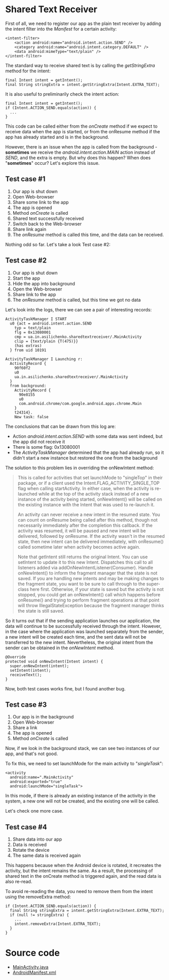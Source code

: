 # Shared Text Receiver

First of all, we need to register our app as the plain text receiver by adding the intent filter into the _Manifest_ for a certain activity:
```
<intent-filter>
    <action android:name="android.intent.action.SEND" />
    <category android:name="android.intent.category.DEFAULT" />
    <data android:mimeType="text/plain" />
</intent-filter>
```
The standard way to receive shared text is by calling the _getStringExtra_ method for the intent:
```
final Intent intent = getIntent();
final String stringExtra = intent.getStringExtra(Intent.EXTRA_TEXT);
```
It is also useful to preliminarily check the intent action:
```
final Intent intent = getIntent();
if (Intent.ACTION_SEND.equals(action)) {
  ...
}
```
This code can be called either from the _onCreate_ method if we expect to receive data when the app is started, or from the onResume method if the app has already started and is in the background.

However, there is an issue when the app is called from the background - **sometimes** we receive the _android.intent.action.MAIN_ action instead of _SEND_, and the extra is empty. But why does this happen? When does "**sometimes**" occur? Let's explore this issue.

## Test case #1

1. Our app is shut down
1. Open Web-browser
1. Share some link to the app
1. The app is opened
1. Method _onCreate_ is called
1. Shared text successfully received
1. Switch back to the Web-browser
1. Share link again
1. The _onResume_ method is called this time, and the data can be received.

Nothing odd so far. Let's take a look Test case #2:

## Test case #2

1. Our app is shut down
1. Start the app
1. Hide the app into background
1. Open the Web-browser
1. Share link to the app
1. The _onResume_ method is called, but this time we got no data

Let's look into the logs, there we can see a pair of interesting records:
```
ActivityTaskManager I START 
  u0 {act = android.intent.action.SEND
    typ = text/plain
    flg = 0x13080001 
    cmp = ua.in.asilichenko.sharedtextreceiver/.MainActivity 
    clip = {text/plain {T(475)}}
    (has extras)
  } from uid 10191

ActivityTaskManager I Launching r: 
  ActivityRecord {
    90f60f2
    u0
    ua.in.asilichenko.sharedtextreceiver/.MainActivity
  }
  from background: 
    ActivityRecord {
      90e8155
      u0
      com.android.chrome/com.google.android.apps.chrome.Main
    } 
    t24314}. 
    New task: false
```
The conclusions that can be drawn from this log are:

* Action _android.intent.action.SEND_ with some data was sent indeed, but the app did not receive it
* There is some flag: 0x13080001
* The _ActivityTaskManager_ determined that the app had already run, so it didn't start a new instance but restored the one from the background

The solution to this problem lies in overriding the onNewIntent method:

> This is called for activities that set launchMode to "singleTop" in their package, or if a client used the Intent.FLAG_ACTIVITY_SINGLE_TOP flag when calling startActivity. In either case, when the activity is re-launched while at the top of the activity stack instead of a new instance of the activity being started, onNewIntent() will be called on the existing instance with the Intent that was used to re-launch it. 
>
> An activity can never receive a new intent in the resumed state. You can count on onResume being called after this method, though not necessarily immediately after the completion this callback. If the activity was resumed, it will be paused and new intent will be delivered, followed by onResume. If the activity wasn't in the resumed state, then new intent can be delivered immediately, with onResume() called sometime later when activity becomes active again. 
>
> Note that getIntent still returns the original Intent. You can use setIntent to update it to this new Intent. Dispatches this call to all listeners added via addOnNewIntentListener(Consumer). Handle onNewIntent() to inform the fragment manager that the state is not saved. If you are handling new intents and may be making changes to the fragment state, you want to be sure to call through to the super-class here first. Otherwise, if your state is saved but the activity is not stopped, you could get an onNewIntent() call which happens before onResume() and trying to perform fragment operations at that point will throw IllegalStateException because the fragment manager thinks the state is still saved. 

So it turns out that if the sending application launches our application, the data will continue to be successfully received through the intent. However, in the case where the application was launched separately from the sender, a new intent will be created each time, and the sent data will not be transferred to the new intent. Nevertheless, the original intent from the sender can be obtained in the _onNewIntent_ method.
```
@Override
protected void onNewIntent(Intent intent) {
  super.onNewIntent(intent);
  setIntent(intent);
  receiveText();
}
```
Now, both test cases works fine, but I found another bug.

## Test case #3

1. Our app is in the background
1. Open Web-browser
1. Share a link
1. The app is opened
1. Method _onCreate_ is called

Now, if we look in the background stack, we can see two instances of our app, and that's not good.

To fix this, we need to set launchMode for the main activity to "_singleTask_":
```
<activity
  android:name=".MainActivity"
  android:exported="true"
  android:launchMode="singleTask">
```
In this mode, if there is already an existing instance of the activity in the system, a new one will not be created, and the existing one will be called.

 Let's check one more case.

## Test case #4

1. Share data into our app
1. Data is received
1. Rotate the device
1. The same data is received again

This happens because when the Android device is rotated, it recreates the activity, but the intent remains the same. As a result, the processing of shared text in the onCreate method is triggered again, and the read data is also re-read.

To avoid re-reading the data, you need to remove them from the intent using the removeExtra method:
```
if (Intent.ACTION_SEND.equals(action)) {
  final String stringExtra = intent.getStringExtra(Intent.EXTRA_TEXT);
  if (null != stringExtra) {
    ...
    intent.removeExtra(Intent.EXTRA_TEXT);
  }
}
```
# Source code
* [MainActivity.java](app/src/main/java/ua/in/asilichenko/sharedtextreceiver/MainActivity.java)
* [AndroidManifest.xml](app/src/main/AndroidManifest.xml)
